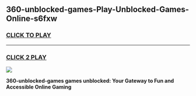 
## 360-unblocked-games-Play-Unblocked-Games-Online-s6fxw
<h3>
<a href="https://premium76.site?title=360-unblocked-games&ref=25A">CLICK TO PLAY</a></h3>
<hr>

<h3>
<a href="https://premium76.site?title=360-unblocked-games&ref=25A">CLICK 2 PLAY</a>
  
</h3>

<a href="https://premium76.site?title=360-unblocked-games&ref=25A"><img src="https://clearcache.store/games.png"></a>


**360-unblocked-games games unblocked: Your Gateway to Fun and Accessible Online Gaming**
